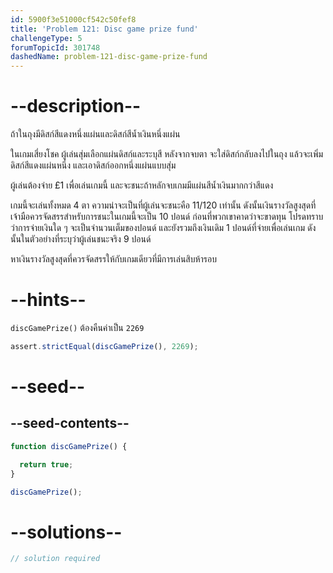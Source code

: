 ```yaml
---
id: 5900f3e51000cf542c50fef8
title: 'Problem 121: Disc game prize fund'
challengeType: 5
forumTopicId: 301748
dashedName: problem-121-disc-game-prize-fund
---
```


# --description--

ถ้าในถุงมีดิสก์สีแดงหนึ่งแผ่นและดิสก์สีน้ำเงินหนึ่งแผ่น 

ในเกมเสี่ยงโชค ผู้เล่นสุ่มเลือกแผ่นดิสก์และระบุสี หลังจากจบตา จะใส่ดิสก์กลับลงไปในถุง แล้วจะเพิ่มดิสก์สีแดงแผ่นหนึ่ง และเอาดิสก์ออกหนึ่งแผ่นแบบสุ่ม

ผู้เล่นต้องจ่าย £1 เพื่อเล่นเกมนี้ และจะชนะถ้าหลักจบเกมมีแผ่นสีน้ำเงินมากกว่าสีแดง

เกมนี้จะเล่นทั้งหมด 4 ตา ความน่าจะเป็นที่ผู้เล่นจะชนะคือ 11/120 เท่านั้น ดังนั้นเงินรางวัลสูงสุดที่เจ้ามือควรจัดสรรสำหรับการชนะในเกมนี้จะเป็น 10 ปอนด์ ก่อนที่พวกเขาคาดว่าจะขาดทุน โปรดทราบว่าการจ่ายเงินใด ๆ จะเป็นจำนวนเต็มของปอนด์ และยังรวมถึงเงินเดิม 1 ปอนด์ที่จ่ายเพื่อเล่นเกม ดังนั้นในตัวอย่างที่ระบุว่าผู้เล่นชนะจริง 9 ปอนด์

หาเงินรางวัลสูงสุดที่ควรจัดสรรให้กับเกมเดียวที่มีการเล่นสิบห้ารอบ

# --hints--

`discGamePrize()` ต้องคืนค่าเป็น `2269`

```js
assert.strictEqual(discGamePrize(), 2269);
```

# --seed--

## --seed-contents--

```js
function discGamePrize() {

  return true;
}

discGamePrize();
```

# --solutions--

```js
// solution required
```
